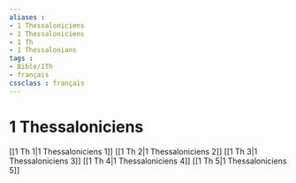 ```yaml
---
aliases : 
- 1 Thessaloniciens
- 1 Thessaloniciens
- 1 Th
- 1 Thessalonians
tags : 
- Bible/1Th
- français
cssclass : français
---
```


# 1 Thessaloniciens

[[1 Th 1|1 Thessaloniciens 1]]
[[1 Th 2|1 Thessaloniciens 2]]
[[1 Th 3|1 Thessaloniciens 3]]
[[1 Th 4|1 Thessaloniciens 4]]
[[1 Th 5|1 Thessaloniciens 5]]
